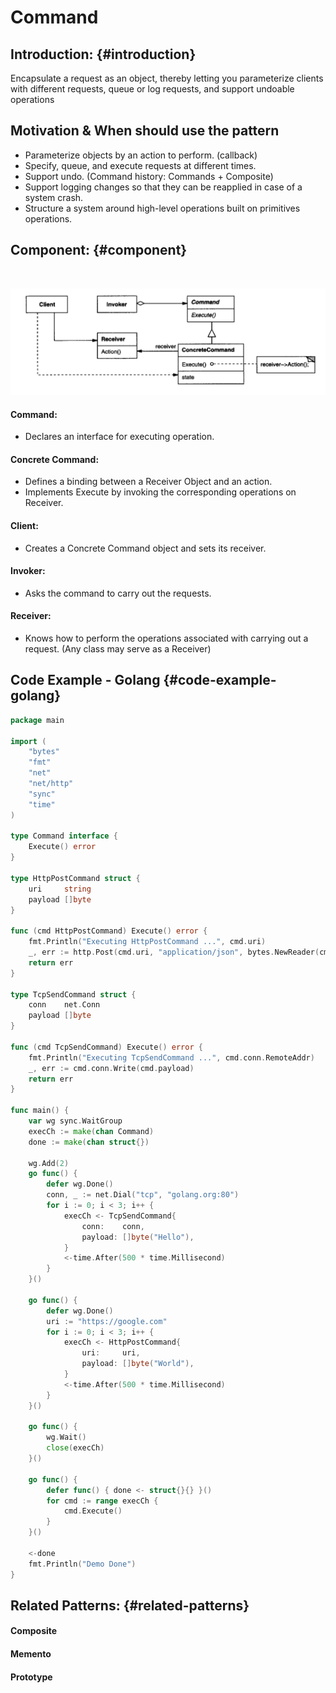 # Command

## Introduction: {#introduction}

​Encapsulate a request as an object, thereby letting you parameterize clients with different requests, queue or log requests, and support undoable operations

## Motivation & When should use the pattern

* ​Parameterize objects by an action to perform. \(callback\)
* Specify, queue, and execute requests at different times.
* Support undo. \(Command history: Commands + Composite\)
* Support logging changes so that they can be reapplied in case of a system crash.
* Structure a system around high-level operations built on primitives operations.

## Component: {#component}

​

![](../.gitbook/assets/image%20%2814%29.png)

#### Command:

* Declares an interface for executing operation.

#### Concrete Command:

* Defines a binding between a Receiver Object and an action.
* Implements Execute by invoking the corresponding operations on Receiver.

#### Client:

* Creates a Concrete Command object and sets its receiver.

#### Invoker:

* Asks the command to carry out the requests.

#### Receiver:

* Knows how to perform the operations associated with carrying out a request. \(Any class may serve as a Receiver\)

## Code Example - Golang {#code-example-golang}

```go
package main

import (
	"bytes"
	"fmt"
	"net"
	"net/http"
	"sync"
	"time"
)

type Command interface {
	Execute() error
}

type HttpPostCommand struct {
	uri     string
	payload []byte
}

func (cmd HttpPostCommand) Execute() error {
	fmt.Println("Executing HttpPostCommand ...", cmd.uri)
	_, err := http.Post(cmd.uri, "application/json", bytes.NewReader(cmd.payload))
	return err
}

type TcpSendCommand struct {
	conn    net.Conn
	payload []byte
}

func (cmd TcpSendCommand) Execute() error {
	fmt.Println("Executing TcpSendCommand ...", cmd.conn.RemoteAddr)
	_, err := cmd.conn.Write(cmd.payload)
	return err
}

func main() {
	var wg sync.WaitGroup
	execCh := make(chan Command)
	done := make(chan struct{})

	wg.Add(2)
	go func() {
		defer wg.Done()
		conn, _ := net.Dial("tcp", "golang.org:80")
		for i := 0; i < 3; i++ {
			execCh <- TcpSendCommand{
				conn:    conn,
				payload: []byte("Hello"),
			}
			<-time.After(500 * time.Millisecond)
		}
	}()

	go func() {
		defer wg.Done()
		uri := "https://google.com"
		for i := 0; i < 3; i++ {
			execCh <- HttpPostCommand{
				uri:     uri,
				payload: []byte("World"),
			}
			<-time.After(500 * time.Millisecond)
		}
	}()

	go func() {
		wg.Wait()
		close(execCh)
	}()

	go func() {
		defer func() { done <- struct{}{} }()
		for cmd := range execCh {
			cmd.Execute()
		}
	}()

	<-done
	fmt.Println("Demo Done")
}

```

## Related Patterns: {#related-patterns}

#### Composite

#### Memento

#### Prototype



​

​

